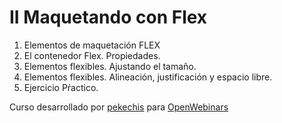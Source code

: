 # II Maquetando con Flex

1. Elementos de maquetación FLEX
2. El contenedor Flex. Propiedades.
3. Elementos flexibles. Ajustando el tamaño.
4. Elementos flexibles. Alineación, justificación y espacio libre.
5. Ejercicio Pŕactico.

Curso desarrollado por [pekechis](http://github.com/pekechis) para [OpenWebinars](https://openwebinars.net/)
